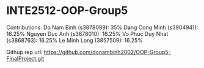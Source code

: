 # INTE2512-OOP-Group5

Contributions:
Do Nam Binh (s3878089): 35%
Dang Cong Minh (s3904941): 16.25%
Nguyen Duc Anh (s3878010): 16.25%
Vo Phuc Duy Nhat (s3868763): 16.25%
Le Minh Long (3857509): 16.25%

Githup rep url:
https://github.com/donambinh2002/OOP-Group5-FinalProject.git